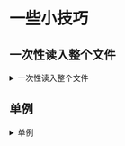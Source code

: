 # 一些小技巧

## 一次性读入整个文件
<details>
<summary>一次性读入整个文件</summary>

```cpp
std::ifstream l_ifstream{in_path};
std::string l_auth{std::istreambuf_iterator(l_ifstream), std::istreambuf_iterator<char>()};
```

</details>

## 单例 
<details>
<summary>单例</summary>

```cpp

class single{
  public:

};

```

</details>